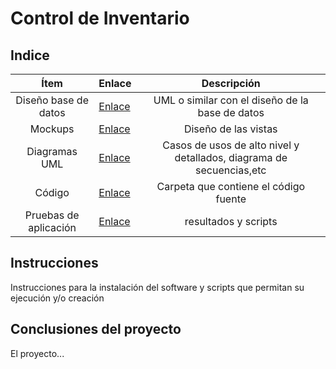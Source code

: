 # Control de Inventario

## Indice

| Ítem | Enlace | Descripción  |
|:----:|:-------|:------------:|
| Diseño base de datos | [Enlace](https://github.com/ngunsu/ejemplo_taller/blob/master/base_de_datos/) | UML o similar con el diseño de la base de datos|
| Mockups | [Enlace](https://github.com/ngunsu/ejemplo_taller/blob/master/mockups/) | Diseño de las vistas|
| Diagramas UML| [Enlace](https://github.com/ngunsu/ejemplo_taller/blob/master/UML) |Casos de usos de alto nivel y detallados, diagrama de secuencias,etc|
| Código | [Enlace](https://github.com/ngunsu/ejemplo_taller/blob/master/src/) | Carpeta que contiene el código fuente|
| Pruebas de aplicación| [Enlace](https://github.com/ngunsu/ejemplo_taller/blob/master/tests/)|resultados y scripts|

## Instrucciones

Instrucciones para la instalación del software y scripts que permitan su ejecución y/o creación

## Conclusiones del proyecto

El proyecto...
